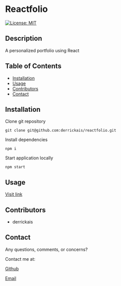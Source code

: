 # Reactfolio

[![License: MIT](https://img.shields.io/badge/License-MIT-red.svg)](https://opensource.org/licenses/MIT)

## Description 

A personalized portfolio using React

## Table of Contents 

* [Installation](#installation)
* [Usage](#usage)
* [Contributors](#contributors)
* [Contact](#contact)

## Installation

Clone git repository

``` console 
git clone git@github.com:derrickais/reactfolio.git
```

Install dependencies 

``` console
npm i 
```

Start application locally 

``` console 
npm start
```

## Usage

[Visit link](https://damp-peak-83029.herokuapp.com/)

## Contributors

* derrickais

## Contact

Any questions, comments, or concerns? 

Contact me at: 

[Github](https://github.com/derrickais)

[Email](mailto:derrickas728@gmail.com)
